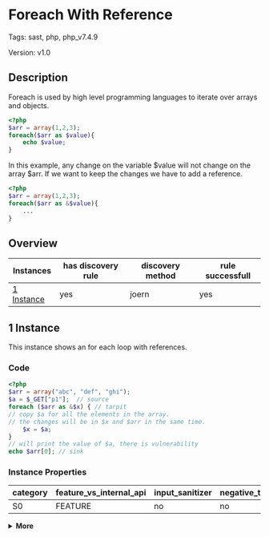 [//]: # (This file is automatically generated. If you wish to make any changes, please use the JSON files and regenerate this file using the tpframework.)

# Foreach With Reference

Tags: sast, php, php_v7.4.9

Version: v1.0

## Description

Foreach is used by high level programming languages to iterate over arrays and objects.

```php
<?php
$arr = array(1,2,3);
foreach($arr as $value){
    echo $value;
}
```

In this example, any change on the variable $value will not change on the array $arr. If we want to keep the changes we have to add a reference.

```php
<?php
$arr = array(1,2,3);
foreach($arr as &$value){
    ...
}
```

## Overview

| Instances                 | has discovery rule   | discovery method   | rule successfull   |
|---------------------------|----------------------|--------------------|--------------------|
| [1 Instance](#1-instance) | yes                  | joern              | yes                |

## 1 Instance

This instance shows an for each loop with references.

### Code

```PHP
<?php
$arr = array("abc", "def", "ghi");
$a = $_GET["p1"];  // source
foreach ($arr as &$x) { // tarpit
// copy $a for all the elements in the array.
// the changes will be in $x and $arr in the same time.
    $x = $a;
}
// will print the value of $a, there is vulnerability
echo $arr[0]; // sink
```

### Instance Properties

| category   | feature_vs_internal_api   | input_sanitizer   | negative_test_case   | source_and_sink   |
|------------|---------------------------|-------------------|----------------------|-------------------|
| S0         | FEATURE                   | no                | no                   | no                |

<details markdown="1">
<summary>
<b>More</b></summary>

<details markdown="1">
<summary>

### Compile
</summary>

```bash
$_main:
     ; (lines=12, args=0, vars=3, tmps=7)
     ; (before optimizer)
     ; /.../PHP/11_foreach_with_reference/1_instance_11_foreach_with_reference/1_instance_11_foreach_with_reference.php:1-11
     ; return  [] RANGE[0..0]
0000 ASSIGN CV0($arr) array(...)
0001 T4 = FETCH_R (global) string("_GET")
0002 T5 = FETCH_DIM_R T4 string("p1")
0003 ASSIGN CV1($a) T5
0004 V7 = FE_RESET_RW CV0($arr) 0008
0005 FE_FETCH_RW V7 CV2($x) 0008
0006 ASSIGN CV2($x) CV1($a)
0007 JMP 0005
0008 FE_FREE V7
0009 T9 = FETCH_DIM_R CV0($arr) int(0)
0010 ECHO T9
0011 RETURN int(1)
LIVE RANGES:
     7: 0005 - 0008 (loop)
```

</details>

<details markdown="1">
<summary>

### Discovery
</summary>

```scala
val x11 = (name, "11_foreach_with_reference_iall", cpg.call(".*FE_FETCH_RW.*").location.toJson);
```

| discovery method   | expected accuracy   |
|--------------------|---------------------|
| joern              | Perfect             |

</details>

<details markdown="1"open>
<summary>

### Measurement
</summary>

| Tool        | Comm_1   | Comm_2   | phpSAFE   | Progpilot   | RIPS   | WAP   | Ground Truth   |
|-------------|----------|----------|-----------|-------------|--------|-------|----------------|
| 08 Jun 2021 | no       | no       | no        | no          | no     | no    | yes            |
| 17 May 2023 | no       | yes      |           |             |        |       | yes            |

</details>

<details markdown="1">
<summary>

### Remediation
</summary>

If possible, a copy of the array could be created and it could than be looped over the copy of that array. After the loop, the copy could be assigned back to the original array. However, is highly dependent on the content of the loop and can therefor only be done manually.

</details>

</details>
